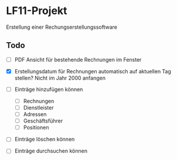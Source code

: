 # LF11-Projekt

Erstellung einer Rechungserstellungssoftware

## Todo

- [ ] PDF Ansicht für bestehende Rechnungen im Fenster

- [x] Erstellungsdatum für Rechnungen automatisch auf aktuellen Tag stellen? Nicht im Jahr 2000 anfangen
- [ ] Einträge hinzufügen können
    - [ ] Rechnungen
    - [ ] Dienstleister
    - [ ] Adressen
    - [ ] Geschäftsführer
    - [ ] Positionen
- [ ] Einträge löschen können
- [ ] Einträge durchsuchen können
